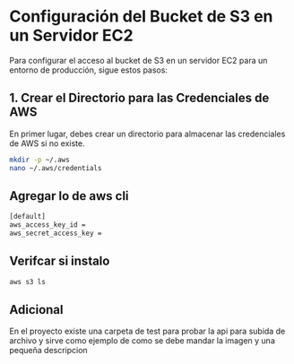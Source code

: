 # Configuración del Bucket de S3 en un Servidor EC2

Para configurar el acceso al bucket de S3 en un servidor EC2 para un entorno de producción, sigue estos pasos:

## 1. Crear el Directorio para las Credenciales de AWS

En primer lugar, debes crear un directorio para almacenar las credenciales de AWS si no existe.

```bash
mkdir -p ~/.aws
nano ~/.aws/credentials
```

## Agregar lo de aws cli

```bash
[default]
aws_access_key_id = 
aws_secret_access_key = 
```

## Verifcar si instalo

```bash
aws s3 ls
```

## Adicional

En el proyecto existe una carpeta de test para probar la api para subida de archivo 
y sirve como ejemplo de como se debe mandar la imagen y una pequeña descripcion
